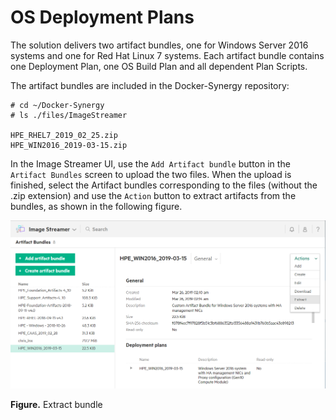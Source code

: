 # OS Deployment Plans


The solution delivers two artifact bundles, one for Windows Server 2016 systems and one for Red Hat Linux 7 systems. 
Each artifact bundle contains one Deployment Plan, one OS Build Plan and all dependent Plan Scripts.

The artifact bundles are included in the Docker-Synergy repository:

```
# cd ~/Docker-Synergy
# ls ./files/ImageStreamer

HPE_RHEL7_2019_02_25.zip
HPE_WIN2016_2019-03-15.zip
```

In the Image Streamer UI, use the `Add Artifact bundle` button in the `Artifact Bundles` screen to upload the two files. 
When the upload is finished, select the Artifact bundles corresponding to the files (without the .zip extension) 
and use the `Action` button to extract artifacts from the bundles, as shown in the following figure.

![ "Extract bundle"][media-bm-extract-bundle]

**Figure.** Extract bundle




[media-bm-extract-bundle]:<../media/bm-extract-bundle.png>     


